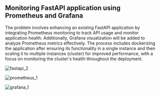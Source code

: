 ## Monitoring FastAPI application using Prometheus and Grafana

The problem involves enhancing an existing FastAPI application by integrating Prometheus monitoring to track API usage and monitor application health. Additionally, Grafana visualization will be added to analyze Prometheus metrics effectively. The process includes dockerizing the application after ensuring its functionality in a single instance and then scaling it to multiple instances (cluster) for improved performance, with a focus on monitoring the cluster's health throughout the deployment.

![fastapi_2](https://github.com/Prithiviraj7R/BDL-A07/assets/142074094/1944cf3e-aa7e-4af9-82d5-ebb0a6c368ac)

![prometheus_1](https://github.com/Prithiviraj7R/BDL-A07/assets/142074094/9c5dc5a4-3c5a-42c7-8b47-6ef2550e53fc)


![grafana_1](https://github.com/Prithiviraj7R/BDL-A07/assets/142074094/1db380b3-e94a-497d-9f81-20b1cb7a3465)

